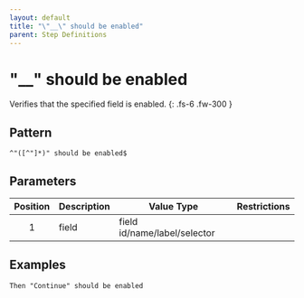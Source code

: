 ```yaml
---
layout: default
title: "\"__\" should be enabled"
parent: Step Definitions
---
```


# "\_\_" should be enabled

Verifies that the specified field is enabled.
{: .fs-6 .fw-300 }

## Pattern

```
^"([^"]*)" should be enabled$
```

## Parameters

| Position | Description | Value Type                   | Restrictions |
| :------: | ----------- | ---------------------------- | ------------ |
|    1     | field       | field id/name/label/selector |              |

## Examples

```gherkin
Then "Continue" should be enabled
```